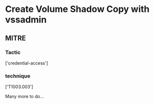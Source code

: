 # Create Volume Shadow Copy with vssadmin

## MITRE

### Tactic
['credential-access']

### technique
['T1003.003']

Many more to do...
